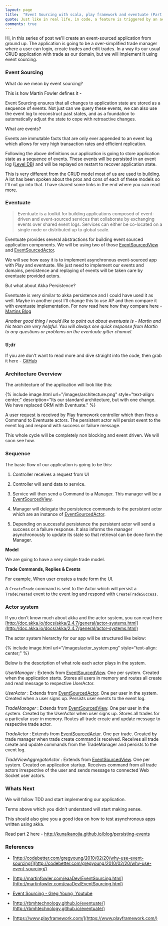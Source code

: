 ```yaml
---
layout: page
title:  "Event Sourcing with scala, play framework and eventuate (Part 1 - Introduction)"
quote: Just like in real life, in code, a feature is triggered by an action (command) that results in a sequence of events that might or might not cause side effects.  ― Greg Young, Exploring CQRS and Event Sourcing
comments: true
---
```



Hi, in this series of post we'll create an event-sourced application from ground up. The application is going to be a over-simplified trade manager where a user can login, create trades and edit trades. In a way its our usual CRUD application with trade as our domain, but we will implement it using event sourcing. 

### Event Sourcing

What do we mean by event sourcing?
 
This is how Martin Fowler defines it -
<div class="message"> Event Sourcing ensures that all changes to application state are stored as a sequence of events. Not just can we query these events, we can also use the event log to reconstruct past states, and as a foundation to automatically adjust the state to cope with retroactive changes. </div>

What are events?

Events are immutable facts that are only ever appended to an event log which allows for very high transaction rates and efficient replication. 

Following the above definitions our application is going to store application state as a sequence of events. These events will be persisted in an event log ([Level DB](http://leveldb.org/)) and will be replayed on restart to recover application state. 

This is very different from the CRUD model most of us are used to building. A lot has been spoken about the pros and cons of each of these models so I'll not go into that. I have shared some links in the end where you can read more.


### Eventuate

> Eventuate is a toolkit for building applications composed of event-driven and event-sourced services that collaborate by exchanging events over shared event logs. Services can either be co-located on a single node or distributed up to global scale.

Eventuate provides several abstractions for building event sourced application components. We will be using two of those [EventSourcedView](http://rbmhtechnology.github.io/eventuate/reference/event-sourcing.html#event-sourced-views) and [EventSourcedActor](http://rbmhtechnology.github.io/eventuate/user-guide.html#event-sourced-actors).

We will see how easy it is to implement asynchronous event-sourced app with Play and eventuate. We just need to implement our events and domains, persistence and replaying of events will be taken care by eventuate provided actors.

But what about Akka Persistence?

Eventuate is very similar to akka persistence and I could have used it as well. Maybe in another post I'll change this to use AP and then compare it with eventuate implementation.
For now read here how they compare here - [Martins Blog](http://krasserm.github.io/2015/05/25/akka-persistence-eventuate-comparison/)

_Another good thing I would like to point out about eventuate is - Martin and his team are very helpful. You will always see quick response from Martin to any questions or problems on the eventuate gitter channel._


### tl;dr
If you are don't want to read more and dive straight into the code, then grab it here - [GitHub](https://github.com/kunalkanojia/react-play-eventsourcing )


### Architecture Overview 

The architecture of the application will look like this:

{% include image.html url="/images/architecture.png" style="text-align: center;" description="Its our standard architecture, but with one change. We have replaced ORM with Eventuate." %}


A user request is received by Play framework controller which then fires a Command to Eventuate actors. The persistent actor will persist event to the event log and respond with success or failure message. 

This whole cycle will be completely non blocking and event driven. We will soon see how.


### Sequence 

The basic flow of our application is going to be this:
 
1. Controller receives a request from UI

2. Controller will send data to service.

3. Service will then send a Command to a Manager. This manager will be a [EventSourcedView](http://rbmhtechnology.github.io/eventuate/reference/event-sourcing.html#event-sourced-views).

4. Manager will delegate the persistence commands to the persistent actor which are an instance of [EventSourcedActor](http://rbmhtechnology.github.io/eventuate/reference/event-sourcing.html#event-sourced-actors).

5. Depending on successful persistence the persistent actor will send a success or a failure response. It also informs the manager asynchronously to update its state so that retrieval can be done form the Manager.

<strong>Model</strong>

We are going to have a very simple trade model.

<script src="https://gist.github.com/kunalkanojia/664ec1bbbbbfb990c4b9f896711c073b.js"></script>

<strong>Trade Commands, Replies & Events</strong>

<script src="https://gist.github.com/kunalkanojia/9e716281e2136e0677e7517269b35053.js"></script>

For example, When user creates a trade form the UI.

A `CreateTrade` command is sent to the Actor which will persist a `TradeCreated` event to the event log and respond with `CreateTradeSuccess`.

### Actor system

If you don't know much about akka and the actor system, you can read here [http://doc.akka.io/docs/akka/2.4.7/general/actor-systems.html](http://doc.akka.io/docs/akka/2.4.7/general/actor-systems.html)

The actor system hierarchy for our app will be structured like below: 

{% include image.html url="/images/actor_system.png" style="text-align: center;" %}

Below is the description of what role each actor plays in the system.

_UserManager_ :
Extends from [EventSourcedView](http://rbmhtechnology.github.io/eventuate/architecture.html#event-sourced-views). One per system. Created when the application starts. Stores all users in memory and routes all create and read message to respective UserActor.

_UserActor_ :
Extends from [EventSourcedActor](http://rbmhtechnology.github.io/eventuate/user-guide.html#event-sourced-actors). One per user in the system. Created when a user signs up. Persists user events to the event log.

_TradeManager_ :
 Extends from [EventSourcedView](http://rbmhtechnology.github.io/eventuate/architecture.html#event-sourced-views). One per user in the system. Created by the UserActor when user signs up. Stores all trades for a particular user in memory. Routes all trade create and update message to respective trade actor.

_TradeActor_ :
Extends from [EventSourcedActor](http://rbmhtechnology.github.io/eventuate/user-guide.html#event-sourced-actors). One per trade. Created by trade manager when trade create command is received. Receives all trade create and update commands from the TradeManager and persists to the event log.

_TradeViewAggregateActor_ :
Extends from [EventSourcedView](http://rbmhtechnology.github.io/eventuate/architecture.html#event-sourced-views). One per system. Created on application startup. Receives command from all trade actors irrespective of the user and sends message to connected Web Socket user actors.


### Whats Next

We will follow TDD and start implementing our application. 

Terms above which you didn't understand will start making sense.

This should also give you a good idea on how to test asynchronous apps written using akka.

Read part 2 here - http://kunalkanojia.github.io/blog/persisting-events

### References

- [http://codebetter.com/gregyoung/2010/02/20/why-use-event-sourcing/](http://codebetter.com/gregyoung/2010/02/20/why-use-event-sourcing/)

- [http://martinfowler.com/eaaDev/EventSourcing.html](http://martinfowler.com/eaaDev/EventSourcing.html)

- [Event Sourcing - Greg Young, Youtube](https://www.youtube.com/watch?v=8JKjvY4etTY)

- [http://rbmhtechnology.github.io/eventuate/](http://rbmhtechnology.github.io/eventuate/)

- [https://www.playframework.com/](https://www.playframework.com/)

